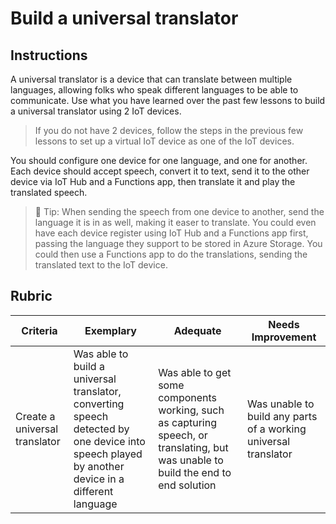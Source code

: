 # Build a universal translator

## Instructions

A universal translator is a device that can translate between multiple languages, allowing folks who speak different languages to be able to communicate. Use what you have learned over the past few lessons to build a universal translator using 2 IoT devices.

> If you do not have 2 devices, follow the steps in the previous few lessons to set up a virtual IoT device as one of the IoT devices.

You should configure one device for one language, and one for another. Each device should accept speech, convert it to text, send it to the other device via IoT Hub and a Functions app, then translate it and play the translated speech.

> 💁 Tip: When sending the speech from one device to another, send the language it is in as well, making it easer to translate. You could even have each device register using IoT Hub and a Functions app first, passing the language they support to be stored in Azure Storage. You could then use a Functions app to do the translations, sending the translated text to the IoT device.

## Rubric

| Criteria | Exemplary | Adequate | Needs Improvement |
| -------- | --------- | -------- | ----------------- |
| Create a universal translator | Was able to build a universal translator, converting speech detected by one device into speech played by another device in a different language | Was able to get some components working, such as capturing speech, or translating, but was unable to build the end to end solution | Was unable to build any parts of a working universal translator |
